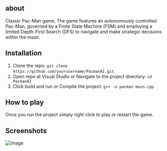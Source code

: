 ## about
Classic Pac-Man game, The game features an autonomously controlled Pac-Man, governed by a Finite State Machine (FSM) and employing a limited Depth-First Search (DFS) to navigate and make strategic decisions within the maze.
## Installation
1. Clone the repo: `git clone https://github.com/yourusername/PacmanAI.git`.
2. Open repo at Visual Studio or Navigate to the project directory: `cd PacmanAI`
3. Click build and run or Compile the project: `g++ -o pacman main.cpp`

## How to play
Once you run the project simply right click to play or restart the game.

## Screenshots
![image](https://github.com/user-attachments/assets/d4b5650b-e784-4862-b324-59a900811fad)

